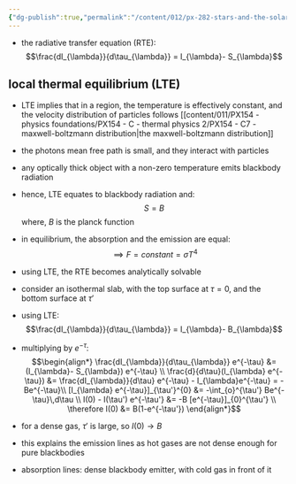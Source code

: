 ```yaml
---
{"dg-publish":true,"permalink":"/content/012/px-282-stars-and-the-solar-system/c-stellar-atmosphere/c2-14-stellar-atmospheres/px-282-c11b-understanding-the-radiative-transfer-equation/","created":"2024-11-25T10:50:32.000+00:00","updated":"2024-11-26T09:38:56.333+00:00"}
---
```


- the radiative transfer equation (RTE): 
$$\frac{dI_{\lambda}}{d\tau_{\lambda}} = I_{\lambda}- S_{\lambda}$$
## local thermal equilibrium (LTE)
- LTE implies that in a region, the temperature is effectively constant, and the velocity distribution of particles follows [[content/011/PX154 - physics foundations/PX154 - C - thermal physics 2/PX154 - C7 - maxwell-boltzmann distribution\|the maxwell-boltzmann distribution]]
- the photons mean free path is small, and they interact with particles
- any optically thick object with a non-zero temperature emits blackbody radiation
- hence, LTE equates to blackbody radiation and: 
$$S=B$$
	where, $B$ is the planck function
- in equilibrium, the absorption and the emission are equal: 
$$\implies F = constant = \sigma T^{4}$$
- using LTE, the RTE becomes analytically solvable

- consider an isothermal slab, with the top surface at $\tau = 0$, and the bottom surface at $\tau'$
- using LTE: 
$$\frac{dI_{\lambda}}{d\tau_{\lambda}} = I_{\lambda}- B_{\lambda}$$
- multiplying by $e^{-\tau}:$ 
$$\begin{align*}
	\frac{dI_{\lambda}}{d\tau_{\lambda}} e^{-\tau} &= (I_{\lambda}- S_{\lambda}) e^{-\tau} \\
	\frac{d}{d\tau}(I_{\lambda} e^{-\tau}) &= \frac{dI_{\lambda}}{d\tau} e^{-\tau} - I_{\lambda}e^{-\tau} = -Be^{-\tau}\\
	[I_{\lambda} e^{-\tau}]_{\tau'}^{0} &=  -\int_{o}^{\tau'} Be^{-\tau}\,d\tau \\
	I(0) - I(\tau') e^{-\tau'} &= -B [e^{-\tau}]_{0}^{\tau'} \\
	\therefore I(0) &= B(1-e^{-\tau'})
 \end{align*}$$
- for a dense gas, $\tau'$ is large, so $I(0)\to B$ 
- this explains the emission lines as hot gases are not dense enough for pure blackbodies
- absorption lines: dense blackbody emitter, with cold gas in front of it
